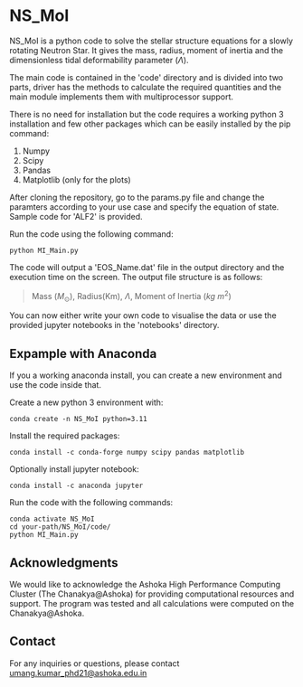 # NS_MoI
NS_MoI is a python code to solve the stellar structure equations for a slowly rotating Neutron Star. It gives the mass, radius, moment of inertia and the dimensionless tidal deformability parameter ($\Lambda$).

The main code is contained in the 'code' directory and is divided into two parts, driver has the methods to calculate the required quantities and the main module implements them with multiprocessor support. 

There is no need for installation but the code requires a working python 3 installation and few other packages which can be easily installed by the pip command:

1. Numpy
2. Scipy
3. Pandas
4. Matplotlib (only for the plots)

After cloning the repository, go to the params.py file and change the paramters according to your use case and specify the equation of state. Sample code for 'ALF2' is provided.

Run the code using the following command:

```
python MI_Main.py
```

The code will output a 'EOS_Name.dat' file in the output directory and the execution time on the screen. The output file structure is as follows:

> Mass ($M_\odot$), Radius(Km), $\Lambda$, Moment of Inertia ($kg \ m^2$)

You can now either write your own code to visualise the data or use the provided jupyter notebooks in the 'notebooks' directory.

## Expample with Anaconda

If you a working anaconda install, you can create a new environment and use the code inside that.

Create a new python 3 environment with:

```
conda create -n NS_MoI python=3.11 
```
Install the required packages:

```
conda install -c conda-forge numpy scipy pandas matplotlib
```

Optionally install jupyter notebook:
```
conda install -c anaconda jupyter
```

Run the code with the following commands:
```
conda activate NS_MoI
cd your-path/NS_MoI/code/
python MI_Main.py
```

## Acknowledgments
We would like to acknowledge the Ashoka High Performance Computing Cluster (The Chanakya@Ashoka) for providing computational resources and support. The program was tested and all calculations were computed on the Chanakya@Ashoka.

## Contact
For any inquiries or questions, please contact umang.kumar_phd21@ashoka.edu.in
